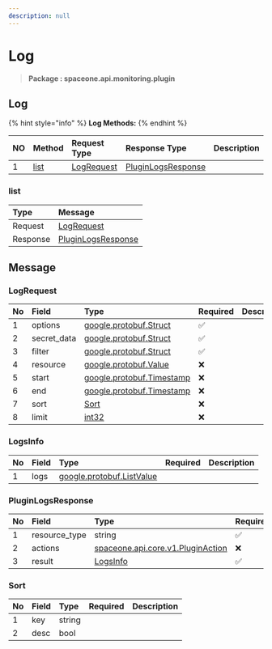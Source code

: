 ```yaml
---
description: null
---
```


# Log

> **Package : spaceone.api.monitoring.plugin**

## Log

{% hint style="info" %}
**Log Methods:**
{% endhint %}

| NO | Method | Request Type | Response Type | Description |
| :--- | :--- | :--- | :--- | :--- |
| 1 | [list](log.md#list) | [LogRequest](log.md#logrequest) | [PluginLogsResponse](log.md#pluginlogsresponse) |  |

### list

| Type | Message |
| :--- | :--- |
| Request | [LogRequest](log.md#logrequest) |
| Response | [PluginLogsResponse](log.md#pluginlogsresponse) |

## Message

### LogRequest

| No | Field | Type | Required | Description |
| :--- | :--- | :--- | :--- | :--- |
| 1 | options | [google.protobuf.Struct](https://github.com/protocolbuffers/protobuf/blob/master/src/google/protobuf/struct.proto) | ✅ |  |
| 2 | secret\_data | [google.protobuf.Struct](https://github.com/protocolbuffers/protobuf/blob/master/src/google/protobuf/struct.proto) | ✅ |  |
| 3 | filter | [google.protobuf.Struct](https://github.com/protocolbuffers/protobuf/blob/master/src/google/protobuf/struct.proto) | ✅ |  |
| 4 | resource | [google.protobuf.Value](https://developers.google.com/protocol-buffers/docs/reference/overview) | ❌ |  |
| 5 | start | [google.protobuf.Timestamp](https://github.com/protocolbuffers/protobuf/blob/master/src/google/protobuf/timestamp.proto) | ❌ |  |
| 6 | end | [google.protobuf.Timestamp](https://github.com/protocolbuffers/protobuf/blob/master/src/google/protobuf/timestamp.proto) | ❌ |  |
| 7 | sort | [Sort](log.md#sort) | ❌ |  |
| 8 | limit | [int32](https://github.com/protocolbuffers/protobuf/blob/master/src/google/protobuf/type.proto) | ❌ |  |

### LogsInfo

| No | Field | Type | Required | Description |
| :--- | :--- | :--- | :--- | :--- |
| 1 | logs | [google.protobuf.ListValue](https://developers.google.com/protocol-buffers/docs/reference/overview) |  |  |

### PluginLogsResponse

| No | Field | Type | Required | Description |
| :--- | :--- | :--- | :--- | :--- |
| 1 | resource\_type | string | ✅ |  |
| 2 | actions | [spaceone.api.core.v1.PluginAction](../../core/v1/plugin.md##pluginaction) | ❌ |  |
| 3 | result | [LogsInfo](log.md#logsinfo) | ✅ |  |

### Sort

| No | Field | Type | Required | Description |
| :--- | :--- | :--- | :--- | :--- |
| 1 | key | string |  |  |
| 2 | desc | bool |  |  |

